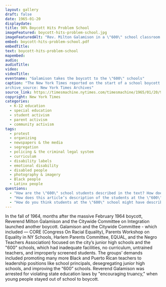 ```yaml
---
layout: gallery
draft: false
date: 1965-01-20
displaydate: 
title: 90% Boycott Hits Problem School
imageFeatured: boycott-hits-problem-school.jpg
imageFeaturedAlt: "Rev. Milton Galamison in a \"600\" school classroom with a group of black teenagers"
embed: boycott-hits-problem-school.pdf
embedTitle: 
text: boycott-hits-problem-school
mapembed: 
audio: 
audioTitle: 
video: 
videoTitle: 
eventname: "Galamison takes the boycott to the \"600\" schools"
caption: "The New York Times reported on the start of a school boycott led by Reverend Milton Galamison that began on January 19, 1965. Galamison was boycotting the continued segregation of New York City’s junior high schools, including those designated as \"600\"
archive_source: New York Times Archives"
source_link: https://timesmachine.nytimes.com/timesmachine/1965/01/20/97182442.html?pageNumber=27
copyright: New York Times
categories:
  - K-12 education
  - special education
  - student activism
  - parent activism
  - community activism
tags:
  - protest
  - organizing
  - newspapers & the media
  - segregation
  - policing & the criminal legal system
  - curriculum
  - disability labels
  - emotional disability
  - disabled people
  - photography & imagery
  - Black people
  - Latinx people
questions:
  - "How are the \"600\" school students described in the text? How does that description compare to what you see in the photograph?"
  - "How does this article’s description of the students at the \"600\" schools compare to other sources in this document set? How does it compare to press coverage of the February, 1964 boycott?" 
  - "How do you think students at the \"600\" school might have described themselves and why they attended this school?"
---
```


In the fall of 1964, months after the massive February 1964 boycott, Reverend Milton Galamison and the Citywide Committee on Integration launched another boycott. Galamison and the Citywide Committee - which included — CORE (Congress On Racial Equality), Parents Workshop on Equality in NY Schools, Harlem Parents Committee, EQUAL, and the Negro Teachers Association) focused on the city’s junior high schools and the "600" schools, which had inadequate facilities, no curriculum, untrained teachers, and improperly screened students. The groups’ demands included promoting many more Black and Puerto Rican teachers to leadership positions like school principals, desegregating junior high schools, and improving the “600” schools.  Reverend Galamison was arrested for violating state education laws by "encouraging truancy," when young people stayed out of school to boycott.
